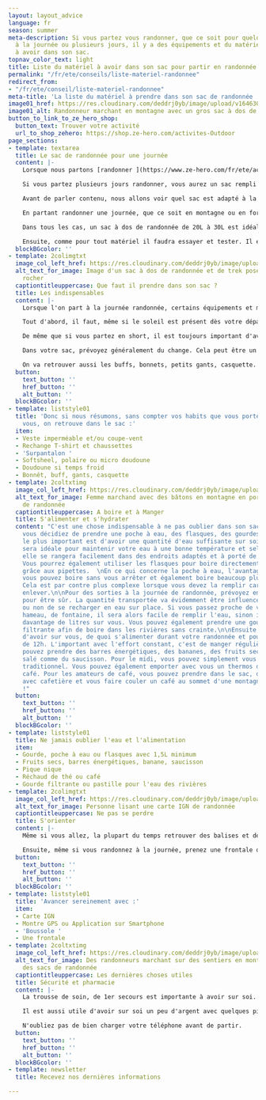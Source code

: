 ```yaml
---
layout: layout_advice
language: fr
season: summer
meta-description: Si vous partez vous randonner, que ce soit pour quelques heures,
  à la journée ou plusieurs jours, il y a des équipements et du matériel indispensable
  à avoir dans son sac.
topnav_color_text: light
title: Liste du matériel à avoir dans son sac pour partir en randonnée à la journée
permalink: "/fr/ete/conseils/liste-materiel-randonnee"
redirect_from:
- "/fr/ete/conseil/liste-materiel-randonnee"
meta-title: 'La liste du matériel à prendre dans son sac de randonnée '
image01_href: https://res.cloudinary.com/deddrj0yb/image/upload/v1646301630/website/summer/patrick-hendry-lsJsaERGu4c-unsplash_movjar.jpg
image01_alt: Randonneur marchant en montagne avec un gros sac à dos de randonnée
button_to_link_to_ze_hero_shop:
  button_text: Trouver votre activité
  url_to_shop_zehero: https://shop.ze-hero.com/activites-Outdoor
page_sections:
- template: textarea
  title: Le sac de randonnée pour une journée
  content: |-
    Lorsque nous partons [randonner ](https://www.ze-hero.com/fr/ete/activites/randonnee-montagne)de quelques heures à une journée, il est important d'avoir certains équipement et matériels dans son sac de randonnée. Nous allons voir les indispensables à ne pas oublier ainsi que le matériel qu'il est toujours très utile d'avoir.

    Si vous partez plusieurs jours randonner, vous aurez un sac rempli différemment que pour seulement une journée de marche.

    Avant de parler contenu, nous allons voir quel sac est adapté à la sortie à la journée, comment le choisir et comment le régler à votre corps.

    En partant randonner une journée, que ce soit en montagne ou en forêt ou autre, un sac de randonnée de 20L à 30L est idéal. Bien sûr, tout dépend de ce que vous mettez dans le sac, si vous transportez également des cordes d'escalades, du matériel de ski ou autre, le volume pourra changer. Ici nous allons rester sur un contenu de sac classique pour une randonnée d'une journée. La taille du sac pourra également varier selon si vous avez des enfants et que vous décidez de transporter du matériel et des équipements pour eux.

    Dans tous les cas, un sac à dos de randonnée de 20L à 30L est idéal pour randonner à la journée.

    Ensuite, comme pour tout matériel il faudra essayer et tester. Il existe différentes formes qui vous correspondront plus ou moins. En magasin, il est possible d'essayer les sacs avec du poids à l'intérieur. Celui-ci doit être agréable à porter au niveau de sa longueur, de son confort dans le dos et sur les bretelles ainsi que sa ceinture ventrale. Les sacs vont ensuite se différencier sur leur ergonomie, leurs accessoires, leurs rangements, la matière et la solidité des tissus et des revêtements. Il est toujours plus agréable d'avoir un sac avec des différentes poches et différents compartiments afin d'organiser son rangement et son matériel. Certaines choses parfois simples deviennent compliquées sur certains sacs, comme chercher sa bouteille d'eau, certains accès etc.
  blockBGcolor: ''
- template: 2colimgtxt
  image_col_left_href: https://res.cloudinary.com/deddrj0yb/image/upload/v1646301560/website/summer/ali-kazal-MzTTVl_trFw-unsplash_a8imzt.jpg
  alt_text_for_image: Image d'un sac à dos de randonnée et de trek posé contre un
    rocher
  captiontitleuppercase: Que faut il prendre dans son sac ?
  title: Les indispensables
  content: |-
    Lorsque l'on part à la journée randonnée, certains équipements et matériels sont indispensables. De plus, si vous partez en montagne et donc en altitude, il ne faudra pas oublier de prendre quelques équipements supplémentaires.

    Tout d'abord, il faut, même si le soleil est présent dès votre départ, prendre une veste imperméable. Le temps peut être rapidement changeant en montagne. Aujourd'hui, on trouve beaucoup de vestes imperméables qui sont légères et ne prennent pas de place. C'est vraiment le 1er équipement à toujours avoir. Il vous coupera également du vent lorsque vous vous trouvez par exemple sur une crête ou sur un sommet. Vous pouvez également avoir avec vous un petit coupe-vent déperlant.

    De même que si vous partez en short, il est toujours important d'avoir un surpantalon léger ou de pluie afin de se couvrir en cas de baisse de température ou de pluie.

    Dans votre sac, prévoyez généralement du change. Cela peut être un t-shirt et une paire de chaussettes si vous mettez les pieds dans l'eau par exemple. En fonction des températures, prévoyez une 2ème couche. Cela peut être une softsheel ou par exemple une micro doudoune qui sont légères et se mettent en boule dans le sac. S'il est possible que le temps se gâte ou que le froid est présent, n'hésitez pas à mettre en plus une veste chaude type doudoune au fond du sac.

    On va retrouver aussi les buffs, bonnets, petits gants, casquette. En fonction de la météo, vous pourrez adapter votre choix. Ils ne prennent pas de place et sont très légers.
  button:
    text_button: ''
    href_button: ''
    alt_button: ''
  blockBGcolor: ''
- template: liststyle01
  title: 'Donc si nous résumons, sans compter vos habits que vous portez déjà sur
    vous, on retrouve dans le sac :'
  item:
  - Veste imperméable et/ou coupe-vent
  - Rechange T-shirt et chaussettes
  - 'Surpantalon '
  - Softsheel, polaire ou micro doudoune
  - Doudoune si temps froid
  - Bonnêt, buff, gants, casquette
- template: 2coltxtimg
  image_col_left_href: https://res.cloudinary.com/deddrj0yb/image/upload/v1646301523/website/summer/lucas-favre-GzcI_rMNclY-unsplash_rwravw.jpg
  alt_text_for_image: Femme marchand avec des bâtons en montagne en portant un sac
    de randonnée
  captiontitleuppercase: A boire et à Manger
  title: S'alimenter et s'hydrater
  content: "C'est une chose indispensable à ne pas oublier dans son sac : l'eau. Que
    vous décidiez de prendre une poche à eau, des flasques, des gourdes ou une bouteille...
    le plus important est d'avoir une quantité d'eau suffisante sur soi.\n\nLa gourde
    sera idéale pour maintenir votre eau à une bonne température et selon les sacs,
    elle se rangera facilement dans des endroits adaptés et à porté de vos mains.
    Vous pourrez également utiliser les flasques pour boire directement et facilement
    grâce aux pipettes.  \nEn ce qui concerne la poche à eau, l'avantage c'est que
    vous pouvez boire sans vous arrêter et également boire beaucoup plus régulièrement.
    Cela est par contre plus complexe lorsque vous devez la remplir car il faut tout
    enlever.\n\nPour des sorties à la journée de randonnée, prévoyez environ 1,5L
    pour être sûr. La quantité transportée va évidemment être influencée par la possibilité
    ou non de se recharger en eau sur place. Si vous passez proche de village, de
    hameau, de fontaine, il sera alors facile de remplir l'eau, sinon il faudra transporter
    davantage de litres sur vous. Vous pouvez également prendre une gourde ou flasques
    filtrante afin de boire dans les rivières sans crainte.\n\nEnsuite, il est important
    d'avoir sur vous, de quoi s'alimenter durant votre randonnée et pour la pause
    de 12h. L'important avec l'effort constant, c'est de manger régulièrement. Vous
    pouvez prendre des barres énergétiques, des bananes, des fruits secs et même du
    salé comme du saucisson. Pour le midi, vous pouvez simplement vous faire un pique-nique
    traditionnel. Vous pouvez également emporter avec vous un thermos de thé ou de
    café. Pour les amateurs de café, vous pouvez prendre dans le sac, des petits réchauds
    avec cafetière et vous faire couler un café au sommet d'une montagne. Le luxe
    !"
  button:
    text_button: ''
    href_button: ''
    alt_button: ''
  blockBGcolor: ''
- template: liststyle01
  title: Ne jamais oublier l'eau et l'alimentation
  item:
  - Gourde, poche à eau ou flasques avec 1,5L minimum
  - Fruits secs, barres énergétiques, banane, saucisson
  - Pique nique
  - Réchaud de thé ou café
  - Gourde filtrante ou pastille pour l'eau des rivières
- template: 2colimgtxt
  image_col_left_href: https://res.cloudinary.com/deddrj0yb/image/upload/v1646314205/website/summer/shaq-hossain-z1drTNJoDMU-unsplash_ur1ucx.jpg
  alt_text_for_image: Personne lisant une carte IGN de randonnée
  captiontitleuppercase: Ne pas se perdre
  title: S'orienter
  content: |-
    Même si vous allez, la plupart du temps retrouver des balises et des indications sur les chemins, vous n'êtes jamais à l’abri de vous perdre. Vous pouvez avoir des montres GPS qui vous indiquent votre itinéraire ou alors sur votre téléphone. Mais l'idéal reste d'avoir la carte IGN du lieu où vous randonnez. Si vous savez correctement lire la carte, alors vous saurez plus facilement vous orienter. Une petite boussole est toujours utile si vous savez vous en servir.

    Ensuite, même si vous randonnez à la journée, prenez une frontale dans votre sac. Vous pouvez avoir des passages dans des tunnels ou grottes qui demandent de la lumière. Mais également, nous sommes jamais à l'abri de rentrer à la tombée de la nuit. On peut facilement et vite se faire rattraper par la nuit qui tombe si le chemin était plus technique ou que vous vous êtes perdus quelque part.
  button:
    text_button: ''
    href_button: ''
    alt_button: ''
  blockBGcolor: ''
- template: liststyle01
  title: 'Avancer sereinement avec :'
  item:
  - Carte IGN
  - Montre GPS ou Application sur Smartphone
  - 'Boussole '
  - Une frontale
- template: 2coltxtimg
  image_col_left_href: https://res.cloudinary.com/deddrj0yb/image/upload/v1638883631/website/summer/Famille-monntagne-descente_pnefzh.jpg
  alt_text_for_image: Des randonneurs marchant sur des sentiers en montagnes portant
    des sacs de randonnée
  captiontitleuppercase: Les dernières choses utiles
  title: Sécurité et pharmacie
  content: |-
    La trousse de soin, de 1er secours est importante à avoir sur soi. Vous pouvez en trouver qui sont déjà toutes prêtes et qui embarquent tout le matériel de premier soin nécessaire. Il est important d'avoir sur soi des pansements, des bandes de compression, de quoi soigner des petites blessures, de l'arnica etc. Important à garder sur soi, il est très utile d'avoir dans son sac de randonnée une couverture de survie ainsi qu'un petit sifflet. Vous pouvez également garder avec vous un couteau.

    Il est aussi utile d'avoir sur soi un peu d'argent avec quelques pièces ou billets. Cela vous permet d'acheter de quoi boire ou manger dans des refuges ou boulangerie.

    N'oubliez pas de bien charger votre téléphone avant de partir.
  button:
    text_button: ''
    href_button: ''
    alt_button: ''
  blockBGcolor: ''
- template: newsletter
  title: Recevez nos dernières informations

---
```

